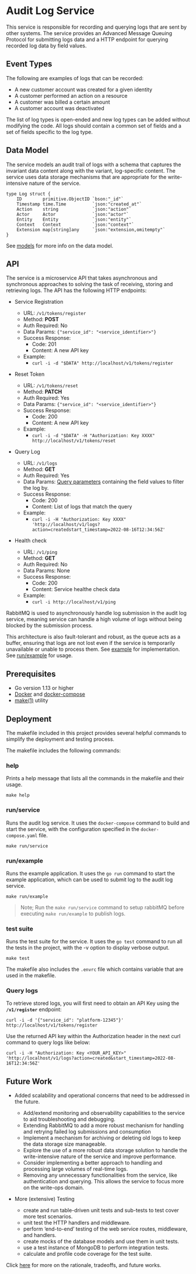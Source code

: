 # Audit Log Service

This service is responsible for recording and querying logs that are sent by other systems. The service provides an Advanced Message Queuing Protocol for submitting logs data and a HTTP endpoint for querying recorded log data by field values.

## Event Types
The following are examples of logs that can be recorded:

- A new customer account was created for a given identity
- A customer performed an action on a resource
- A customer was billed a certain amount
- A customer account was deactivated

The list of log types is open-ended and new log types can be added without modifying the code. All logs should contain a common set of fields and a set of fields specific to the log type.

## Data Model
The service models an audit trail of logs with a schema that captures the invariant data content along with the variant, log-specific content. The service uses data storage mechanisms that are appropriate for the write-intensive nature of the service.

```
type Log struct {
	ID        primitive.ObjectID `bson:"_id"`
	Timestamp time.Time          `json:"created_at"`
	Action    string             `json:"action"`
	Actor     Actor              `json:"actor"`
	Entity    Entity             `json:"entity"`
	Context   Context            `json:"context"`
	Extension map[string]any     `json:"extension,omitempty"`
}
```
See [models](./internal/repository/model/model.go) for more info on the data model.

## API
The service is a microservice API that takes asynchronous and synchronous approaches to solving the task of receiving, storing and retrieving logs. The API has the following HTTP endpoints:

- Service Registration
  - URL: `/v1/tokens/register`
  - Method: **POST**
  - Auth Required: No
  - Data Params: `{"service_id": "<service_identifier>"}`
  - Success Response:
    - Code: 201
    - Content: A new API key
  - Example:
    - ```curl -i -d "$DATA" http://localhost/v1/tokens/register```

- Reset Token
  - URL: `/v1/tokens/reset`
  - Method: **PATCH**
  - Auth Required: Yes
  - Data Params: `{"service_id": "<service_identifier>"}`
  - Success Response:
    - Code: 200
    - Content: A new API key
  - Example:
    - ```curl -i -d "$DATA" -H "Authorization: Key XXXX" http://localhost/v1/tokens/reset```

- Query Log 
  - URL: `/v1/logs`
  - Method: **GET**
  - Auth Required: Yes
  - Data Params: [Query parameters](./internal/utils/filter.go) containing the field values to filter the log by.
  - Success Response:
    - Code: 200
    - Content: List of logs that match the query
  - Example:
    - ```curl -i -H "Authorization: Key XXXX" 'http://localhost/v1/logs?action=createdstart_timestamp=2022-08-16T12:34:56Z'```

- Health check
  - URL: `/v1/ping`
  - Method: **GET**
  - Auth Required: No
  - Data Params: None
  - Success Response:
    - Code: 200
    - Content: Service healthe check data
  - Example:
    - ```curl -i http://localhost/v1/ping```

RabbitMQ is used to asynchronously handle log submission in the audit log service, meaning service can handle a high volume of logs without being blocked by the submission process.

This architecture is also fault-tolerant and robust, as the queue acts as a buffer, ensuring that logs are not lost even if the service is temporarily unavailable or unable to process them. See [example](./cmd/example/publisher.go) for implementation. See [run/example](#runexample) for usage.

## Prerequisites
- Go version 1.13 or higher
- [Docker](https://www.digitalocean.com/community/tutorials/how-to-install-and-use-docker-on-ubuntu-20-04) and [docker-compose](https://www.digitalocean.com/community/tutorials/how-to-install-and-use-docker-compose-on-ubuntu-20-04)
- [make(1)](https://man7.org/linux/man-pages/man1/make.1.html) utility

## Deployment

The makefile included in this project provides several helpful commands to simplify the deployment and testing process.

The makefile includes the following commands:

### **help**

Prints a help message that lists all the commands in the makefile and their usage.

```
make help
```
### **run/service**
Runs the audit log service. It uses the `docker-compose` command to build and start the service, with the configuration specified in the `docker-compose.yaml` file.

```
make run/service
```

### **run/example**
Runs the example application. It uses the `go run` command to start the example application, which can be used to submit log to the audit log service.

```
make run/example
```
> Note; Run the `make run/service` command to setup rabbitMQ before executing `make run/example` to publish logs.

### **test suite**
Runs the test suite for the service. It uses the `go test` command to run all the tests in the project, with the -v option to display verbose output.

```
make test
```
The makefile also includes the `.envrc` file which contains variable that are used in the makefile.

### **Query logs**
To retrieve stored logs, you will first need to obtain an API Key using the **`/v1/register`** endpoint:

```
curl -i -d '{"service_id": "platform-12345"}' http://localhost/v1/tokens/register
```
Use the returned API key within the Authorization header in the next curl command to query logs like below:

```
curl -i -H "Authorization: Key <YOUR_API_KEY>" 'http://localhost/v1/logs?action=created&start_timestamp=2022-08-16T12:34:56Z'
```

## Future Work
- Added scalability and operational concerns that need to be addressed in the future.
  - Add/extend monitoring and observability capabilities to the service to aid troubleshooting and debugging.
  - Extending RabbitMQ to add a more robust mechanism for handling and retrying failed log submissions and consumption
  - Implement a mechanism for archiving or deleting old logs to keep the data storage size manageable.
  - Explore the use of a more robust data storage solution to handle the write-intensive nature of the service and improve performance.
  - Consider implementing a better approach to handling and processing large volumes of real-time logs.
  - Removing any unnecessary functionalities from the service, like authentication and querying. This allows the service to focus more on the write-ops domain.


- More (extensive) Testing
  - create and run table-driven unit tests and sub-tests to test cover more test scenarios. 
  - unit test the HTTP handlers and middleware.
  - perform ‘end-to-end’ testing of the web service routes, middleware, and handlers.
  - create mocks of the database models and use them in unit tests.
  - use a test instance of MongoDB to perform integration tests.
  - calculate and profile code coverage for the test suite.


Click [here](https://docs.google.com/document/d/1lxItFNptU2uRCxcCTuMxFWg_LDO_qJyAJ1RgiSOiaJM/edit?usp=sharing) for more on the rationale, tradeoffs, and future works.
